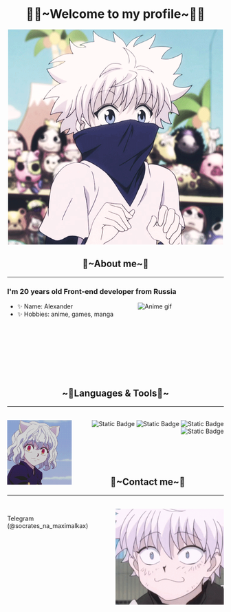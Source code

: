 <h1 align="center">👨‍💻~Welcome to my profile~👨‍💻</h1>

<div align="center"> 
    <img src="https://github.com/KetHite/kethite/blob/main/assets/hunterxhunter.gif" alt="Anime gif">
</div>

<h2 align="center">💬~About me~💬</h2>
<hr>
<h3>I'm 20 years old Front-end developer from Russia</h3>

<img align="right" src="https://github.com/KetHite/kethite/blob/main/assets/hxh-killua.gif" alt="Anime gif" width="200px">

<ul>
    <li>✨ Name: Alexander</li>
    <li>✨ Hobbies: anime, games, manga</li>
</ul>

<br>
<br>
<br>
<br>
<br>
<br>
<br>
<h2 align="center">~📇Languages & Tools📇~</h2>
<hr>
<br>
<img align="left" src="https://github.com/KetHite/kethite/blob/main/assets/Neferpitou.gif" alt="Anime gif" width="150px">
<div align="right">
    <img alt="Static Badge" src="https://img.shields.io/badge/-HTML%205-orange?style=for-the-badge&logo=html5&logoColor=white">
    <img alt="Static Badge" src="https://img.shields.io/badge/-CSS%203-blue?style=for-the-badge&logo=css3&logoColor=white">
    <img alt="Static Badge" src="https://img.shields.io/badge/-JAVASCRIPT-black?style=for-the-badge&logo=javascript&logoColor=yellow">
    <img alt="Static Badge" src="https://img.shields.io/badge/-GIT-orange?style=for-the-badge&logo=git&logoColor=white">
</div>
<br>
<br>
<br>
<br>
<h2 align="center">📝~Contact me~📝</h2>
<hr>
<br>
<img align="right" src="https://github.com/KetHite/kethite/blob/main/assets/contact.gif" alt="Anime gif" width="50%">
<div align="left">
    <p>Telegram (@socrates_na_maximalkax)</p>
</div>